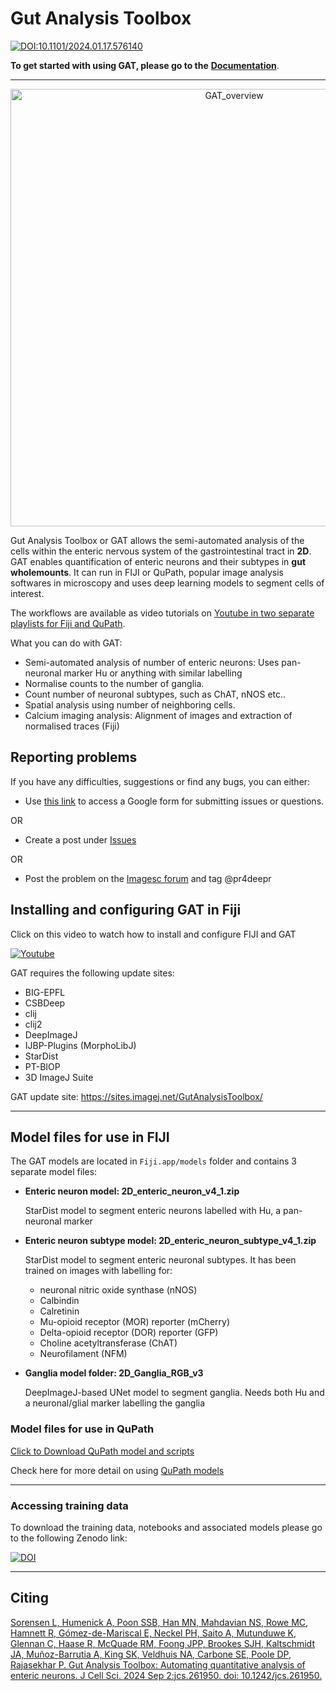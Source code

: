 # Gut Analysis Toolbox
[![DOI:10.1101/2024.01.17.576140](http://img.shields.io/badge/DOI-10.1101/2024.01.17.576140-B31B1B.svg)](https://doi.org/10.1242/jcs.261950)


**To get started with using GAT, please go to the** [**Documentation**](https://gut-analysis-toolbox.gitbook.io/docs/).

***********
<p align="center">
<img src="https://github.com/pr4deepr/GutAnalysisToolbox/blob/main/wiki_images/figures/gat_summary_fig.png" alt="GAT_overview" width="700" >
</p>

Gut Analysis Toolbox or GAT allows the semi-automated analysis of the cells within the enteric nervous system of the gastrointestinal tract in **2D**. GAT enables quantification of enteric neurons and their subtypes in **gut wholemounts**. It can run in FIJI or QuPath, popular image analysis softwares in microscopy and uses deep learning models to segment cells of interest. 

The workflows are available as video tutorials on [Youtube in two separate playlists for Fiji and QuPath](https://www.youtube.com/channel/UC03y9hDwDsVAhgeebyWpoew/playlists).


What you can do with GAT:
* Semi-automated analysis of number of enteric neurons: Uses pan-neuronal marker Hu or anything with similar 
 labelling
* Normalise counts to the number of ganglia.
* Count number of neuronal subtypes, such as ChAT, nNOS etc..
* Spatial analysis using number of neighboring cells.
* Calcium imaging analysis: Alignment of images and extraction of normalised traces (Fiji)


## Reporting problems

If you have any difficulties, suggestions or find any bugs, you can either:

* Use [this link](https://forms.gle/oEpFMtQo29Dr9AQT7) to access a Google form for submitting issues or questions.

OR

* Create a post under [Issues](https://github.com/pr4deepr/GutAnalysisToolbox/issues) 

OR

* Post the problem on the [Imagesc forum](https://forum.image.sc/) and tag @pr4deepr


## Installing and configuring GAT in Fiji

Click  on this video to watch how to install and configure FIJI and GAT

[![Youtube](https://img.youtube.com/vi/GmE_lz-m0Rg/0.jpg)](https://www.youtube.com/playlist?list=PLmBt1Dumq60p4mIFT4j7TP_PVRjbO55Oi)

GAT requires the following update sites:
* BIG-EPFL
* CSBDeep
* clij
* clij2
* DeepImageJ
* IJBP-Plugins (MorphoLibJ)
* StarDist
* PT-BIOP
* 3D ImageJ Suite


GAT update site: https://sites.imagej.net/GutAnalysisToolbox/

***********

## Model files for use in FIJI

The GAT models are located in `Fiji.app/models` folder and contains 3 separate model files:

- **Enteric neuron model: 2D_enteric_neuron_v4_1.zip**
  
  StarDist model to segment enteric neurons labelled with Hu, a pan-neuronal marker
- **Enteric neuron subtype model: 2D_enteric_neuron_subtype_v4_1.zip**
  
  StarDist model to segment enteric neuronal subtypes. It has been trained on images with labelling for:
  * neuronal nitric oxide synthase (nNOS)
  * Calbindin
  * Calretinin
  * Mu-opioid receptor (MOR) reporter (mCherry)
  * Delta-opioid receptor (DOR) reporter (GFP)
  * Choline acetyltransferase (ChAT)
  * Neurofilament (NFM)
- **Ganglia model folder: 2D_Ganglia_RGB_v3**
  
  DeepImageJ-based UNet model to segment ganglia. Needs both Hu and a neuronal/glial marker labelling the ganglia

### Model files for use in QuPath

[Click to Download QuPath model and scripts](https://wehieduau-my.sharepoint.com/:u:/g/personal/rajasekhar_p_wehi_edu_au/EdYxRodrJLNJj4wK77erHA0BfVKDJpOktgWQ3iIyLaUU1g?download=1)

Check here for more detail on using [QuPath models](https://github.com/pr4deepr/GutAnalysisToolbox/wiki/4.-QuPath-for-analysing-ENS)

**********************

### Accessing training data

To download the training data, notebooks and associated models please go to the following Zenodo link:

[![DOI](https://zenodo.org/badge/DOI/10.5281/zenodo.6096664.svg)](https://doi.org/10.5281/zenodo.6096664)

**********************
## Citing

[Sorensen L, Humenick A, Poon SSB, Han MN, Mahdavian NS, Rowe MC, Hamnett R, Gómez-de-Mariscal E, Neckel PH, Saito A, Mutunduwe K, Glennan C, Haase R, McQuade RM, Foong JPP, Brookes SJH, Kaltschmidt JA, Muñoz-Barrutia A, King SK, Veldhuis NA, Carbone SE, Poole DP, Rajasekhar P. Gut Analysis Toolbox: Automating quantitative analysis of enteric neurons. J Cell Sci. 2024 Sep 2:jcs.261950. doi: 10.1242/jcs.261950.](https://doi.org/10.1242/jcs.261950)
